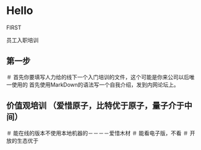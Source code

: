 # Hello
FIRST

员工入职培训
## 第一步 
 ＃ 首先你要填写人力给的线下一个入门培训的文件，这个可能是你来公司以后唯一使用的
   首先使用MarkDown的语法写一个自我介绍，发到内网论坛上。


## 价值观培训 （爱惜原子，比特优于原子，量子介于中间）
 ＃ 能在线的版本不使用本地机器的－－－－爱惜木材
 ＃ 能看电子版，不看
 ＃ 开放的生态优于
